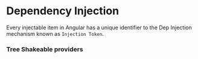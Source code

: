 # Dependency Injection

Every injectable item in Angular has a unique identifier to the Dep Injection
mechanism known as `Injection Token`. 
### Tree Shakeable providers

